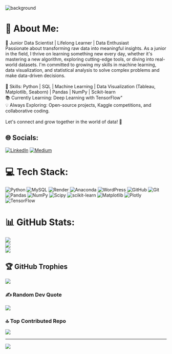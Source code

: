 ![background](https://user-images.githubusercontent.com/74038190/212750155-3ceddfbd-19d3-40a3-87af-8d329c8323c4.gif)
# 💫 About Me:
🌱 Junior Data Scientist | Lifelong Learner | Data Enthusiast<br>Passionate about transforming raw data into meaningful insights. As a junior in the field, I thrive on learning something new every day, whether it's mastering a new algorithm, exploring cutting-edge tools, or diving into real-world datasets. I'm committed to growing my skills in machine learning, data visualization, and statistical analysis to solve complex problems and make data-driven decisions.<br><br>🔧 Skills: Python | SQL | Machine Learning | Data Visualization (Tableau, Matplotlib, Seaborn) | Pandas | NumPy | Scikit-learn<br>📚 Currently Learning: Deep Learning with TensorFlow" <br>💡 Always Exploring: Open-source projects, Kaggle competitions, and collaborative coding.<br><br>Let's connect and grow together in the world of data! 🚀


## 🌐 Socials:
[![LinkedIn](https://img.shields.io/badge/LinkedIn-%230077B5.svg?logo=linkedin&logoColor=white)](https://linkedin.com/in/annachopite) [![Medium](https://img.shields.io/badge/Medium-12100E?logo=medium&logoColor=white)](https://medium.com/@@annapicn) 

# 💻 Tech Stack:
![Python](https://img.shields.io/badge/python-3670A0?style=for-the-badge&logo=python&logoColor=ffdd54) ![MySQL](https://img.shields.io/badge/mysql-4479A1.svg?style=for-the-badge&logo=mysql&logoColor=white) ![Render](https://img.shields.io/badge/Render-%46E3B7.svg?style=for-the-badge&logo=render&logoColor=white) ![Anaconda](https://img.shields.io/badge/Anaconda-%2344A833.svg?style=for-the-badge&logo=anaconda&logoColor=white) ![WordPress](https://img.shields.io/badge/WordPress-%23117AC9.svg?style=for-the-badge&logo=WordPress&logoColor=white) ![GitHub](https://img.shields.io/badge/github-%23121011.svg?style=for-the-badge&logo=github&logoColor=white) ![Git](https://img.shields.io/badge/git-%23F05033.svg?style=for-the-badge&logo=git&logoColor=white) ![Pandas](https://img.shields.io/badge/pandas-%23150458.svg?style=for-the-badge&logo=pandas&logoColor=white) ![NumPy](https://img.shields.io/badge/numpy-%23013243.svg?style=for-the-badge&logo=numpy&logoColor=white) ![Scipy](https://img.shields.io/badge/SciPy-%230C55A5.svg?style=for-the-badge&logo=scipy&logoColor=%white) ![scikit-learn](https://img.shields.io/badge/scikit--learn-%23F7931E.svg?style=for-the-badge&logo=scikit-learn&logoColor=white) ![Matplotlib](https://img.shields.io/badge/Matplotlib-%23ffffff.svg?style=for-the-badge&logo=Matplotlib&logoColor=black) ![Plotly](https://img.shields.io/badge/Plotly-%233F4F75.svg?style=for-the-badge&logo=plotly&logoColor=white) ![TensorFlow](https://img.shields.io/badge/TensorFlow-%23FF6F00.svg?style=for-the-badge&logo=TensorFlow&logoColor=white)
# 📊 GitHub Stats:
![](https://github-readme-stats.vercel.app/api?username=AnnaPChop&theme=dracula&hide_border=false&include_all_commits=false&count_private=false)<br/>
![](https://github-readme-streak-stats.herokuapp.com/?user=AnnaPChop&theme=dracula&hide_border=false)<br/>
![](https://github-readme-stats.vercel.app/api/top-langs/?username=AnnaPChop&theme=dracula&hide_border=false&include_all_commits=false&count_private=false&layout=compact)

## 🏆 GitHub Trophies
![](https://github-profile-trophy.vercel.app/?username=AnnaPChop&theme=dracula&no-frame=false&no-bg=true&margin-w=4)

### ✍️ Random Dev Quote
![](https://quotes-github-readme.vercel.app/api?type=horizontal&theme=radical)

### 🔝 Top Contributed Repo
![](https://github-contributor-stats.vercel.app/api?username=AnnaPChop&limit=5&theme=dracula&combine_all_yearly_contributions=true)

---
[![](https://visitcount.itsvg.in/api?id=AnnaPChop&icon=0&color=6)](https://visitcount.itsvg.in)

<!-- Proudly created with GPRM ( https://gprm.itsvg.in ) -->
